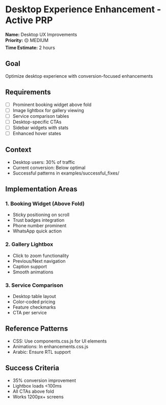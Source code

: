 # Desktop Experience Enhancement - Active PRP

**Name:** Desktop UX Improvements  
**Priority:** 🟡 MEDIUM  
**Time Estimate:** 2 hours

## Goal
Optimize desktop experience with conversion-focused enhancements

## Requirements
- [ ] Prominent booking widget above fold
- [ ] Image lightbox for gallery viewing  
- [ ] Service comparison tables
- [ ] Desktop-specific CTAs
- [ ] Sidebar widgets with stats
- [ ] Enhanced hover states

## Context
- Desktop users: 30% of traffic
- Current conversion: Below optimal
- Successful patterns in examples/successful_fixes/

## Implementation Areas

### 1. Booking Widget (Above Fold)
- Sticky positioning on scroll
- Trust badges integration
- Phone number prominent
- WhatsApp quick action

### 2. Gallery Lightbox
- Click to zoom functionality
- Previous/Next navigation
- Caption support
- Smooth animations

### 3. Service Comparison
- Desktop table layout
- Color-coded pricing
- Feature checkmarks
- CTA per service

## Reference Patterns
- CSS: Use components.css.js for UI elements
- Animations: In enhancements.css.js
- Arabic: Ensure RTL support

## Success Criteria
- 35% conversion improvement
- Lightbox loads <100ms
- All CTAs above fold
- Works 1200px+ screens